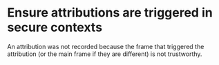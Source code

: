 # Ensure attributions are triggered in secure contexts

An attribution was not recorded because the frame that triggered the attribution (or the main frame if they
are different) is not trustworthy.
